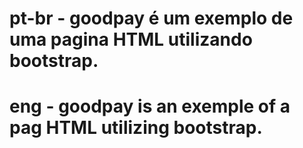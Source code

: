 # pt-br - goodpay é um exemplo de uma pagina HTML utilizando bootstrap.

# eng - goodpay is an exemple of a pag HTML utilizing bootstrap.
